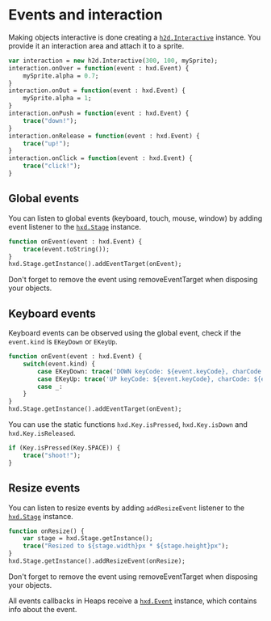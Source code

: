 # Events and interaction

Making objects interactive is done creating a [`h2d.Interactive`](api/h2d/Interactive.html) instance. You provide it an interaction area and attach it to a sprite.

```haxe
var interaction = new h2d.Interactive(300, 100, mySprite);
interaction.onOver = function(event : hxd.Event) {
	mySprite.alpha = 0.7;
}
interaction.onOut = function(event : hxd.Event) {
	mySprite.alpha = 1;
}
interaction.onPush = function(event : hxd.Event) {
	trace("down!");
}
interaction.onRelease = function(event : hxd.Event) {
	trace("up!");
}
interaction.onClick = function(event : hxd.Event) {
	trace("click!");
}
```

## Global events

You can listen to global events (keyboard, touch, mouse, window) by adding event listener to the [`hxd.Stage`](api/hxd/Stage.html) instance.

```haxe
function onEvent(event : hxd.Event) {
	trace(event.toString());
}
hxd.Stage.getInstance().addEventTarget(onEvent);
```
Don't forget to remove the event using removeEventTarget when disposing your objects.

## Keyboard events

Keyboard events can be observed using the global event, check if the `event.kind` is `EKeyDown` or `EKeyUp`.

```haxe
function onEvent(event : hxd.Event) {
	switch(event.kind) {
		case EKeyDown: trace('DOWN keyCode: ${event.keyCode}, charCode: ${event.charCode}');
		case EKeyUp: trace('UP keyCode: ${event.keyCode}, charCode: ${event.charCode}');
		case _:
	}
}
hxd.Stage.getInstance().addEventTarget(onEvent);
```

You can use the static functions `hxd.Key.isPressed`, `hxd.Key.isDown` and `hxd.Key.isReleased`.

```haxe
if (Key.isPressed(Key.SPACE)) {
	trace("shoot!");
}
```

## Resize events

You can listen to resize events by adding `addResizeEvent` listener to the [`hxd.Stage`](api/hxd/Stage.html) instance.

```haxe
function onResize() {
	var stage = hxd.Stage.getInstance();
	trace("Resized to ${stage.width}px * ${stage.height}px");
}
hxd.Stage.getInstance().addResizeEvent(onResize);
```
Don't forget to remove the event using removeEventTarget when disposing your objects.


All events callbacks in Heaps receive a [`hxd.Event`](api/hxd/Event.html) instance, which contains info about the event.
